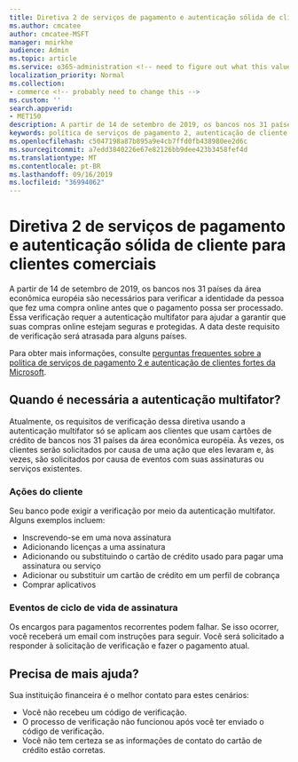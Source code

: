 ```yaml
---
title: Diretiva 2 de serviços de pagamento e autenticação sólida de cliente para clientes comerciais
ms.author: cmcatee
author: cmcatee-MSFT
manager: mnirkhe
audience: Admin
ms.topic: article
ms.service: o365-administration <!-- need to figure out what this value should be -->
localization_priority: Normal
ms.collection:
- commerce <!-- probably need to change this -->
ms.custom: ''
search.appverid:
- MET150
description: A partir de 14 de setembro de 2019, os bancos nos 31 países da área econômica européia são necessários para verificar a identidade da pessoa que fez uma compra online antes que o pagamento possa ser processado.
keywords: política de serviços de pagamento 2, autenticação de cliente forte, autenticação multifator
ms.openlocfilehash: c5047198a87b895a9e4cb7ffd0fb438980ee2d6c
ms.sourcegitcommit: a7edd3840226e67e82126bb9dee423b3458fef4d
ms.translationtype: MT
ms.contentlocale: pt-BR
ms.lasthandoff: 09/16/2019
ms.locfileid: "36994062"
---
```

# <a name="payment-services-directive-2-and-strong-customer-authentication-for-commercial-customers"></a>Diretiva 2 de serviços de pagamento e autenticação sólida de cliente para clientes comerciais

A partir de 14 de setembro de 2019, os bancos nos 31 países da área econômica européia são necessários para verificar a identidade da pessoa que fez uma compra online antes que o pagamento possa ser processado. Essa verificação requer a autenticação multifator para ajudar a garantir que suas compras online estejam seguras e protegidas. A data deste requisito de verificação será atrasada para alguns países. 

Para obter mais informações, consulte [perguntas frequentes sobre a política de serviços de pagamento 2 e autenticação de clientes fortes da Microsoft](https://support.microsoft.com/help/4517854/microsoft-account-open-banking-customer-authentication).

## <a name="when-is-multi-factor-authentication-required"></a>Quando é necessária a autenticação multifator?

Atualmente, os requisitos de verificação dessa diretiva usando a autenticação multifator só se aplicam aos clientes que usam cartões de crédito de bancos nos 31 países da área econômica européia. Às vezes, os clientes serão solicitados por causa de uma ação que eles levaram e, às vezes, são solicitados por causa de eventos com suas assinaturas ou serviços existentes.

### <a name="customer-actions"></a>Ações do cliente

Seu banco pode exigir a verificação por meio da autenticação multifator. Alguns exemplos incluem:
- Inscrevendo-se em uma nova assinatura
- Adicionando licenças a uma assinatura
- Adicionando ou substituindo o cartão de crédito usado para pagar uma assinatura ou serviço
- Adicionar ou substituir um cartão de crédito em um perfil de cobrança
- Comprar aplicativos

### <a name="subscription-lifecycle-events"></a>Eventos de ciclo de vida de assinatura

Os encargos para pagamentos recorrentes podem falhar. Se isso ocorrer, você receberá um email com instruções para seguir. Você será solicitado a responder à solicitação de verificação e fazer o pagamento atual.

## <a name="need-more-help"></a>Precisa de mais ajuda?

Sua instituição financeira é o melhor contato para estes cenários:
- Você não recebeu um código de verificação.  
- O processo de verificação não funcionou após você ter enviado o código de verificação.
- Você não tem certeza se as informações de contato do cartão de crédito estão corretas.